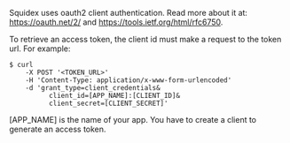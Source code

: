 ﻿Squidex uses oauth2 client authentication. Read more about it at: https://oauth.net/2/ and https://tools.ietf.org/html/rfc6750.

To retrieve an access token, the client id must make a request to the token url. For example:

    $ curl
        -X POST '<TOKEN_URL>' 
        -H 'Content-Type: application/x-www-form-urlencoded' 
        -d 'grant_type=client_credentials&
              client_id=[APP_NAME]:[CLIENT_ID]&
              client_secret=[CLIENT_SECRET]'

[APP_NAME] is the name of your app. You have to create a client to generate an access token.